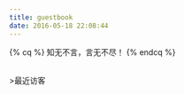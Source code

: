 ```yaml
---
title: guestbook
date: 2016-05-18 22:08:44
---
```


{% cq %} 知无不言，言无不尽！ {% endcq %}

<br/>
>最近访客

<div class="ds-recent-visitors" data-num-items="28" data-avatar-size="42" id="ds-recent-visitors"></div>
